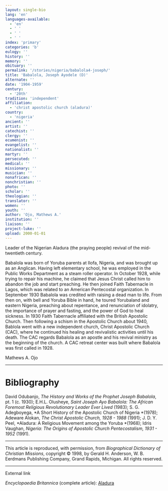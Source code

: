 ```yaml
---
layout: single-bio
lang: 'en'
languages-available:
  - 'en'
  - ' '
  - ' '
  - ' '
index: 'primary'
categories: 'b'
eulogy: ''
history: ''
memory: ''
obituary: ''
permalink: '/stories/nigeria/babalola4-joseph/'
title: 'Babalola, Joseph Ayodele (D)'
alternate: ''
date: '1904-1959'
century:
  - '20th'
tradition: 'independent'
affiliation:
  - 'christ apostolic church (aladura)'
country:
  - 'nigeria'
ancient: ''
artist: ''
catechist: ''
clergy: ''
ecumenist: ''
evangelist: ''
nationalist: ''
martyr: ''
persecuted: ''
medical: ''
missionary: ''
musician: ''
nonafrican: ''
nonchristian: ''
photo: ''
scholar: ''
theologian: ''
translator: ''
women: ''
youth: ''
author: 'Ojo, Mathews A.'
institution: ''
liaison: ''
project-luke: ''
upload: 2000-01-01
---
```



Leader of the Nigerian Aladura (the praying people) revival of the mid-twentieth century.

Babalola was born of Yoruba parents at Ilofa, Nigeria, and was brought up as an Anglican. Having left elementary school, he was employed in the Public Works Department as a steam roller operator. In October 1928, while trying to repair his machine, he claimed that Jesus Christ called him to abandon the job and start preaching. He then joined Faith Tabernacle in Lagos, which was related to an American Pentecostal organization. In September 1930 Babalola was credited with raising a dead man to life. From then on, with bell and Yoruba Bible in hand, he toured Yorubaland and eastern Nigeria, preaching about repentance, and renunciation of idolatry, the importance of prayer and fasting, and the power of God to heal sickness. In 1930 Faith Tabernacle affiliated with the British Apostolic Church. Then following a schism in the Apostolic Church about 1940, Bablola went with a new independent church, Christ Apostolic Church (CAC), where he continued his healing and revivalistic activities until his death. The CAC regards Babalola as an apostle and his revival ministry as the beginning of the church. A CAC retreat center was built where Babalola was first called in 1928.

Mathews A. Ojo

---

# Bibliography

David Odubanjo, *The History and Works of the Prophet Joseph Babalola*, pt. 1 (c. 1930); E.H.L. Olusheye, *Saint Joseph Ayo Babalola: The African Foremost Religious Revolutionary Leader Ever Lived* (1983); S. G. Adegboyega, *A Short History of the Apostolic Church of Nigeria *(1978); Adeware Alokan, *The Christ Apostolic Church, 1928 - 1988* (1991); J. D. Y. Peel, *Aladura: A Religious Movement among the Yoruba *(1968); Idris Vaughan, *Nigeria: The Origins of Apostolic Church Pentecostalism, 1931 - 1952* (1991).

---

This article is reproduced, with permission, from *Biographical Dictionary of Christian Missions*,   copyright &copy; 1998, by Gerald H. Anderson, W. B. Eerdmans Publishing Company, Grand Rapids, Michigan.  All rights reserved.

---

External link

*Encyclopaedia Britannica*  (complete article):  [ Aladura](http://www.britannica.com/eb/article-9005331/Aladura)